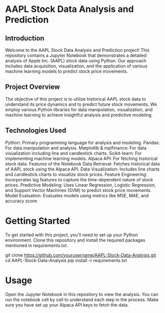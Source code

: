 # AAPL Stock Data Analysis and Prediction  
## Introduction  
Welcome to the AAPL Stock Data Analysis and Prediction project! This repository contains a Jupyter Notebook that demonstrates a detailed analysis of Apple Inc. (AAPL) stock data using Python. Our approach includes data acquisition, visualization, and the application of various machine learning models to predict stock price movements.

## Project Overview  
The objective of this project is to utilize historical AAPL stock data to understand its price dynamics and to predict future stock movements. We employ various Python libraries for data manipulation, visualization, and machine learning to achieve insightful analysis and predictive modeling.

## Technologies Used  
Python: Primary programming language for analysis and modeling.
Pandas: For data manipulation and analysis.
Matplotlib & mplfinance: For data visualization including line and candlestick charts.
Scikit-learn: For implementing machine learning models.
Alpaca API: For fetching historical stock data.
Features of the Notebook
Data Retrieval: Fetches historical data of AAPL stock using the Alpaca API.
Data Visualization: Includes line charts and candlestick charts to visualize stock prices.
Feature Engineering: Incorporates lag features to capture the time-dependent nature of stock prices.
Predictive Modeling: Uses Linear Regression, Logistic Regression, and Support Vector Machines (SVM) to predict stock price movements.
Model Evaluation: Evaluates models using metrics like MSE, MAE, and accuracy score.

# Getting Started  
To get started with this project, you'll need to set up your Python environment. Clone this repository and install the required packages mentioned in requirements.txt.

git clone https://github.com/yourusername/AAPL-Stock-Data-Analysis.git
cd AAPL-Stock-Data-Analysis
pip install -r requirements.txt

# Usage  
Open the Jupyter Notebook in this repository to view the analysis. You can run the notebook cell by cell to understand each step in the process. Make sure you have set up your Alpaca API keys to fetch the data.

